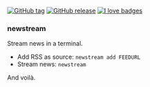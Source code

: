 [![GitHub tag](https://img.shields.io/github/tag/ctrlaltdev/newstream.svg?style=flat-square)](https://github.com/ctrlaltdev/newstream/tags)
[![GitHub release](https://img.shields.io/github/release/ctrlaltdev/newstream.svg?style=flat-square)](https://github.com/ctrlaltdev/newstream/releases)
[![I love badges](https://img.shields.io/badge/I%20love-badges-FF00FF.svg?style=flat-square)](https://shields.io)

### newstream
Stream news in a terminal.

* Add RSS as source: `newstream add FEEDURL`
* Stream news: `newstream`

And voilà.